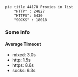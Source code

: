 
```mermaid
pie title 44178 Proxies in list
    "HTTP" : 24827
    "HTTPS": 6430
    "SOCKS" : 18018
```

### Some Info
#### Average Timeout

- mixed: 3.0s
- http: 1.5s
- https: 8.6s
- socks: 6.3s